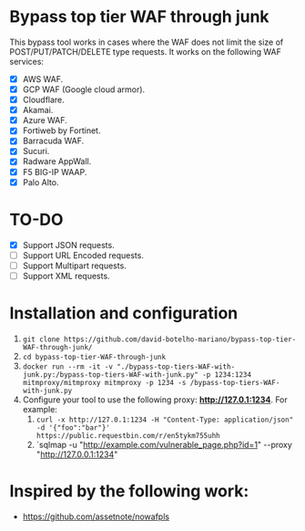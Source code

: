 # Bypass top tier WAF through junk
This bypass tool works in cases where the WAF does not limit the size of POST/PUT/PATCH/DELETE type requests. It works on the following WAF services:
- [X] AWS WAF.
- [X] GCP WAF (Google cloud armor).
- [X] Cloudflare.
- [X] Akamai.
- [X] Azure WAF.
- [X] Fortiweb by Fortinet.
- [X] Barracuda WAF.
- [X] Sucuri.
- [X] Radware AppWall.
- [X] F5 BIG-IP WAAP.
- [X] Palo Alto.

# TO-DO
- [X] Support JSON requests.
- [ ] Support URL Encoded requests.
- [ ] Support Multipart requests.
- [ ] Support XML requests.

# Installation and configuration

1) `git clone https://github.com/david-botelho-mariano/bypass-top-tier-WAF-through-junk/`
2) `cd bypass-top-tier-WAF-through-junk`
3) `docker run --rm -it -v "./bypass-top-tiers-WAF-with-junk.py:/bypass-top-tiers-WAF-with-junk.py" -p 1234:1234 mitmproxy/mitmproxy mitmproxy -p 1234 -s /bypass-top-tiers-WAF-with-junk.py`
4) Configure your tool to use the following proxy: **http://127.0.1:1234**. For example:
    1) `curl -x http://127.0.1:1234 -H "Content-Type: application/json" -d '{"foo":"bar"}' https://public.requestbin.com/r/en5tykm755uhh`
    2) `sqlmap -u "http://example.com/vulnerable_page.php?id=1" --proxy "http://127.0.0.1:1234"

# Inspired by the following work:
- https://github.com/assetnote/nowafpls
